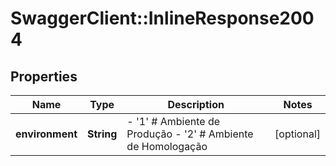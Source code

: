 # SwaggerClient::InlineResponse2004

## Properties
Name | Type | Description | Notes
------------ | ------------- | ------------- | -------------
**environment** | **String** | - &#39;1&#39; # Ambiente de Produção - &#39;2&#39; # Ambiente de Homologação                  | [optional] 


